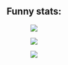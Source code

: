 <h2 align="center"> Funny stats: </h2>

<p align="center">
    <img src="https://github-readme-stats.vercel.app/api/?username=solomonarul&layout=compact&theme=tokyonight"/>
</p>
<p align="center">
    <img src="https://github-readme-stats.vercel.app/api/top-langs/?username=solomonarul&layout=compact&hide=makefile,cmake,tex,glsl&theme=tokyonight"/>
</p>
<p align="center">
    <img src="https://komarev.com/ghpvc/?username=solomonarul&color=gray&style=for-the-badge"/>
</p>
